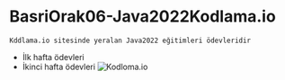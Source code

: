 # BasriOrak06-Java2022Kodlama.io
`Kddlama.io sitesinde yeralan Java2022 eğitimleri ödevleridir`
- İlk hafta ödevleri 
- İkinci hafta ödevleri
![Kodloma.io](https://www.kodlama.io/?sa=off)

